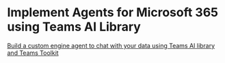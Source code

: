 # Implement Agents for Microsoft 365 using Teams AI Library

[Build a custom engine agent to chat with your data using Teams AI library and Teams Toolkit](https://learn.microsoft.com/en-us/microsoftteams/platform/teams-ai-library-tutorial?source=recommendations)